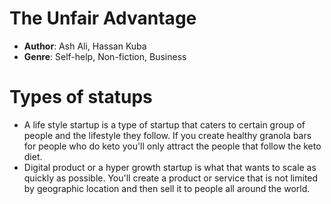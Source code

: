 # The Unfair Advantage
- **Author**: Ash Ali, Hassan Kuba
- **Genre**: Self-help, Non-fiction, Business

# Types of statups
- A life style startup is a type of startup that caters to certain group of people and the lifestyle they follow. If you create healthy granola bars for people who do keto you'll only attract the people that follow the keto diet.
- Digital product or a hyper growth startup is what that wants to scale as quickly as possible. You'll create a product or service that is not limited by geographic location and then sell it to people all around the world.